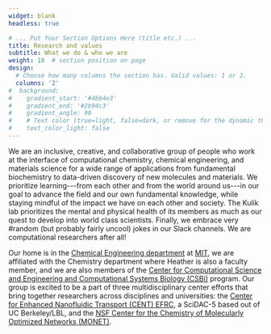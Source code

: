 ```yaml
---
widget: blank
headless: true

# ... Put Your Section Options Here (title etc.) ...
title: Research and values
subtitle: What we do & who we are
weight: 18  # section position on page
design:
  # Choose how many columns the section has. Valid values: 1 or 2.
  columns: '2'
#  background:
#    gradient_start: '#4bb4e3'
#    gradient_end: '#2b94c3'
#    gradient_angle: 90
#    # Text color (true=light, false=dark, or remove for the dynamic theme color).
#    text_color_light: false
---
```


We are an inclusive, creative, and collaborative group of people who work at the interface of computational chemistry, chemical engineering, and materials science for a wide range of applications from fundamental biochemistry to data-driven discovery of new molecules and materials. We prioritize learning---from each other and from the world around us---in our goal to advance the field and our own fundamental knowledge, while staying mindful of the impact we have on each other and society. The Kulik lab prioritizes the mental and physical health of its members as much as our quest to develop into world class scientists. Finally, we embrace very #random (but probably fairly uncool) jokes in our Slack channels. We are computational researchers after all!

Our home is in the [Chemical Engineering department](https://cheme.mit.edu) at [MIT](https://web.mit.edu), we are affiliated with the Chemistry department where Heather is also a faculty member, and we are also members of the [Center for Computational Science and Engineering and Computational Systems Biology (CSBi)](https://csbphd.mit.edu) program. Our group is excited to be a part of three multidisciplinary center efforts that bring together researchers across disciplines and universities: the [Center for Enhanced Nanofluidic Transport (CENT) EFRC](http://cent.mit.edu), a SciDAC-5 based out of UC Berkeley/LBL, and the [NSF Center for the Chemistry of Molecularly Optimized Networks (MONET)](https://monet.duke.edu/).
